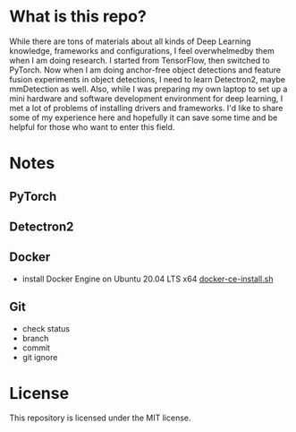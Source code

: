 # What is this repo?
While there are tons of materials about all kinds of Deep Learning knowledge, frameworks and configurations, I feel overwhelmedby them when I am doing research. I started from TensorFlow, then switched to PyTorch. Now when I am doing anchor-free object detections and feature fusion experiments in object detections, I need to learn Detectron2, maybe mmDetection as well. Also, while I was preparing my own laptop to set up a mini hardware and software development environment for deep learning, I met a lot of problems of installing drivers and frameworks. I'd like to share some of my experience here and hopefully it can save some time and be helpful for those who want to enter this field.

# Notes

## PyTorch

## Detectron2

## Docker
- install Docker Engine on Ubuntu 20.04 LTS x64 [docker-ce-install.sh](.docker-ce-install.sh)


## Git
- check status
- branch
- commit
- git ignore

# License
This repository is licensed under the MIT license.
